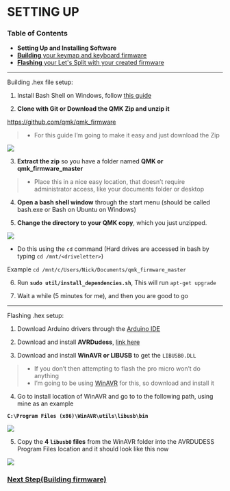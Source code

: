 # SETTING UP

### Table of Contents

- **Setting Up and Installing Software**
- [**Building** your keymap and keyboard firmware](https://github.com/CampAsAChamp/LetsSplitWindowsGuide/blob/master/Building%20Firmware.md)
- [**Flashing** your Let's Split with your created firmware](https://github.com/CampAsAChamp/LetsSplitWindowsGuide/blob/master/Flashing%20Firmware.md)

---

Building .hex file setup:

1) Install Bash Shell on Windows, follow [this guide](http://www.howtogeek.com/249966/how-to-install-and-use-the-linux-bash-shell-on-windows-10/)

2) **Clone with Git or Download the QMK Zip and unzip it** 

https://github.com/qmk/qmk_firmware 
> * For this guide I’m going to make it easy and just download the Zip 

![](http://i.imgur.com/v3sh3XQ.png)
      
3) **Extract the zip** so you have a folder named **QMK or qmk_firmware_master**
> * Place this in a nice easy location, that doesn’t require administrator access, like your documents folder or desktop

4) **Open a bash shell window** through the start menu (should be called bash.exe or Bash on Ubuntu on Windows)

5) **Change the directory to your QMK copy**, which you just unzipped.

![](https://i.imgur.com/Yolz2bJ.png)

* Do this using the `cd` command (Hard drives are accessed in bash by typing `cd /mnt/<driveletter>`)

Example `cd /mnt/c/Users/Nick/Documents/qmk_firmware_master`

6) Run **`sudo util/install_dependencies.sh`**, This will run `apt-get upgrade`

7) Wait a while (5 minutes for me), and then you are good to go

---

Flashing .hex setup:

1) Download Arduino drivers through the [Arduino IDE](https://www.arduino.cc/en/Main/Software)

2) Download and install **AVRDudess**, [link here](http://blog.zakkemble.co.uk/avrdudess-a-gui-for-avrdude/)

3) Download and install **WinAVR or LIBUSB** to get the `LIBUSB0.DLL`
> * If you don’t then attempting to flash the pro micro won’t do anything     
> * I’m going to be using [WinAVR](http://winavr.sourceforge.net/index.html) for this, so download and install it

4) Go to install location of WinAVR and go to to the following path, using mine as an example 

**`C:\Program Files (x86)\WinAVR\utils\libusb\bin`**

![](http://i.imgur.com/0QiBvd0.png)

5) Copy the **4 `libusb0` files** from the WinAVR folder into the AVRDUDESS Program Files location and it should look like this now 

![](http://i.imgur.com/JPpaRmA.png)

### [Next Step(Building firmware)](https://github.com/CampAsAChamp/LetsSplitWindowsGuide/blob/master/Building%20Firmware.md)
